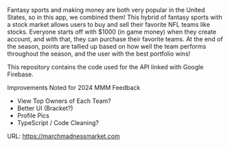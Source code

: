 Fantasy sports and making money are both very popular in the United States, so in this app, we combined them! This hybrid of fantasy sports with a stock market allows users to buy and sell their favorite NFL teams like stocks. Everyone starts off with $1000 (in game money) when they create account, and with that, they can purchase their favorite teams. At the end of the season, points are tallied up based on how well the team performs throughout the season, and the user with the best portfolio wins!

This repository contains the code used for the API linked with Google Firebase.

Improvements Noted for 2024 MMM Feedback
* View Top Owners of Each Team?
* Better UI (Bracket?)
* Profile Pics
* TypeScript / Code Cleaning?


URL: https://marchmadnessmarket.com
